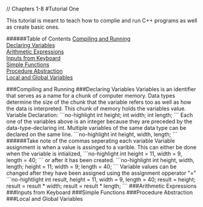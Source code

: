 // Chapters 1-8
#Tutorial One

This tutorial is meant to teach how to complie and run C++ programs as well as create basic ones. 

######Table of Contents
[Compiling and Running](#CompilingAndRunning)   
[Declaring Variables](#DeclaringVariables)   
[Arithmetic Expressions](#ArithmeticExpressions)   
[Inputs from Keyboard](#Inputs)   
[Simple Functions](#SimpleFunctions)   
[Procedure Abstraction](#Abstraction)   
[Local and Global Variables](#Variables)   

<a name="CompilingAndRunning"/>
###Compiling and Running


<a name="DeclaringVariables"/>
###Declaring Variables
Variables is an identifier that serves as a name for a chunk of computer memory. 
Data types determine the size of the chunk that the variable refers too as well as how the data is interpreted.
This chunk of memory holds the variables value.
Variable Declaration:
```no-highlight
int height;
int width;
int length;
```
Each one of the variables above is an integer because they are preceded by the data-type-declaring int.
Multiple variables of the same data type can be declared on the same line. 
```no-highlight
int height, width, length;
```
######Take note of the commas seperating each variable
Variable assignment is when a value is assinged to a varible. This can either be done when the variable is intialized,
```no-highlight
int height = 11, width = 9, length = 40;
```
or after it has been created. 
```no-highlight
int height, width, length;
height = 11; 
width = 9;
length = 40;
```
Variable values can be changed after they have been assigned using the assignment opperator "="
```no-hightlight
int result, height = 11, width = 9, length = 40;
result = height;
result = result * width;
result = result * length;
```



<a name="ArithmeticExpressions"/>
###Arithmetic Expressions


<a name="Inputs"/>
###Inputs from Keyboard


<a name="SimpleFunctions"/>
###Simple Functions


<a name="Abstraction"/>
###Procedure Abstraction


<a name="Variables"/>
###Local and Global Variables
